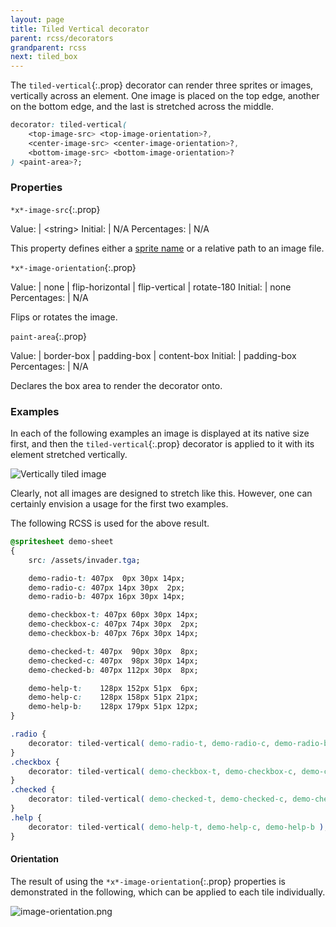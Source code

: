 ```yaml
---
layout: page
title: Tiled Vertical decorator
parent: rcss/decorators
grandparent: rcss
next: tiled_box
---
```


The `tiled-vertical`{:.prop} decorator can render three sprites or images, vertically across an element. One image is placed on the top edge, another on the bottom edge, and the last is stretched across the middle.

```css
decorator: tiled-vertical(
	<top-image-src> <top-image-orientation>?,
	<center-image-src> <center-image-orientation>?,
	<bottom-image-src> <bottom-image-orientation>?
) <paint-area>?;
```

### Properties

`*x*-image-src`{:.prop}

Value: | \<string\>
Initial: | N/A
Percentages: | N/A

This property defines either a [sprite name](../sprite_sheets.html) or a relative path to an image file.

`*x*-image-orientation`{:.prop}

Value: | none \| flip-horizontal \| flip-vertical \| rotate-180
Initial: | none
Percentages: | N/A

Flips or rotates the image.

`paint-area`{:.prop}

Value: | border-box \| padding-box \| content-box
Initial: | padding-box
Percentages: | N/A

Declares the box area to render the decorator onto.


### Examples

In each of the following examples an image is displayed at its native size first, and then the `tiled-vertical`{:.prop} decorator is applied to it with its element stretched vertically.

![Vertically tiled image](../../../assets/images/decorators/tiled-vertical.png)

Clearly, not all images are designed to stretch like this. However, one can certainly envision a usage for the first two examples.

The following RCSS is used for the above result.

```css
@spritesheet demo-sheet
{
	src: /assets/invader.tga;

	demo-radio-t: 407px  0px 30px 14px;
	demo-radio-c: 407px 14px 30px  2px;
	demo-radio-b: 407px 16px 30px 14px;

	demo-checkbox-t: 407px 60px 30px 14px;
	demo-checkbox-c: 407px 74px 30px  2px;
	demo-checkbox-b: 407px 76px 30px 14px;

	demo-checked-t: 407px  90px 30px  8px;
	demo-checked-c: 407px  98px 30px 14px;
	demo-checked-b: 407px 112px 30px  8px;

	demo-help-t:    128px 152px 51px  6px;
	demo-help-c:    128px 158px 51px 21px;
	demo-help-b:    128px 179px 51px 12px;
}

.radio {
    decorator: tiled-vertical( demo-radio-t, demo-radio-c, demo-radio-b );
}
.checkbox {
    decorator: tiled-vertical( demo-checkbox-t, demo-checkbox-c, demo-checkbox-b );
}
.checked {
    decorator: tiled-vertical( demo-checked-t, demo-checked-c, demo-checked-b );
}
.help {
    decorator: tiled-vertical( demo-help-t, demo-help-c, demo-help-b );
}
```


#### Orientation

The result of using the `*x*-image-orientation`{:.prop} properties is demonstrated in the following, which can be applied to each tile individually.

![image-orientation.png](../../../assets/images/decorators/image-orientation.png)
